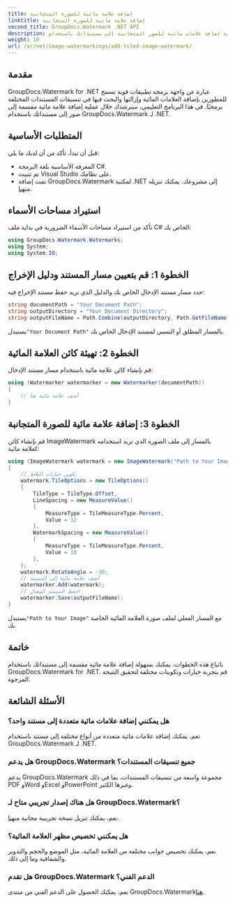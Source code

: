 ```yaml
---
title: إضافة علامة مائية للصورة المتجانبة
linktitle: إضافة علامة مائية للصورة المتجانبة
second_title: GroupDocs.Watermark .NET API
description: تعرف على كيفية إضافة علامات مائية للصور المتجانبة إلى مستنداتك باستخدام GroupDocs.Watermark لـ .NET. سهلة وفعالة وقابلة للتخصيص.
weight: 10
url: /ar/net/image-watermarkings/add-tiled-image-watermark/
---
```

## مقدمة
GroupDocs.Watermark for .NET عبارة عن واجهة برمجة تطبيقات قوية تسمح للمطورين بإضافة العلامات المائية وإزالتها والبحث فيها في تنسيقات المستندات المختلفة برمجيًا. في هذا البرنامج التعليمي، سنرشدك خلال عملية إضافة علامة مائية مقسمة إلى صور إلى مستنداتك باستخدام GroupDocs.Watermark لـ .NET.
## المتطلبات الأساسية
قبل أن تبدأ، تأكد من أن لديك ما يلي:
- المعرفة الأساسية بلغة البرمجة C#.
- تم تثبيت Visual Studio على نظامك.
- تمت إضافة GroupDocs.Watermark لمكتبة .NET إلى مشروعك. يمكنك تنزيله من[هنا](https://releases.groupdocs.com/Watermark/net/).

## استيراد مساحات الأسماء
تأكد من استيراد مساحات الأسماء الضرورية في بداية ملف C# الخاص بك:
```csharp
using GroupDocs.Watermark.Watermarks;
using System;
using System.IO;
```
## الخطوة 1: قم بتعيين مسار المستند ودليل الإخراج
حدد مسار مستند الإدخال الخاص بك والدليل الذي تريد حفظ مستند الإخراج فيه:
```csharp
string documentPath = "Your Document Path";
string outputDirectory = "Your Document Directory";
string outputFileName = Path.Combine(outputDirectory, Path.GetFileName(documentPath));
```
 يستبدل`"Your Document Path"` بالمسار المطلق أو النسبي لمستند الإدخال الخاص بك.
## الخطوة 2: تهيئة كائن العلامة المائية
قم بإنشاء كائن علامة مائية باستخدام مسار مستند الإدخال:
```csharp
using (Watermarker watermarker = new Watermarker(documentPath))
{
    // أضف علامة مائية هنا
}
```
## الخطوة 3: إضافة علامة مائية للصورة المتجانبة
قم بإنشاء كائن ImageWatermark بالمسار إلى ملف الصورة الذي تريد استخدامه كعلامة مائية:
```csharp
using (ImageWatermark watermark = new ImageWatermark("Path to Your Image"))
{
    // تكوين خيارات البلاط
    watermark.TileOptions = new TileOptions()
    {
        TileType = TileType.Offset,
        LineSpacing = new MeasureValue()
        {
            MeasureType = TileMeasureType.Percent,
            Value = 12
        },
        WatermarkSpacing = new MeasureValue()
        {
            MeasureType = TileMeasureType.Percent,
            Value = 10
        },
    };
    watermark.RotateAngle = -30;
    // أضف علامة مائية إلى المستند
    watermarker.Add(watermark);
    // احفظ المستند المعدل
    watermarker.Save(outputFileName);
}
```
 يستبدل`"Path to Your Image"` مع المسار الفعلي لملف صورة العلامة المائية الخاصة بك.

## خاتمة
باتباع هذه الخطوات، يمكنك بسهولة إضافة علامة مائية مقسمة إلى مستنداتك باستخدام GroupDocs.Watermark for .NET. قم بتجربة خيارات وتكوينات مختلفة لتحقيق النتيجة المرجوة.
## الأسئلة الشائعة
### هل يمكنني إضافة علامات مائية متعددة إلى مستند واحد؟
نعم، يمكنك إضافة علامات مائية متعددة من أنواع مختلفة إلى مستند باستخدام GroupDocs.Watermark لـ .NET.
### هل يدعم GroupDocs.Watermark جميع تنسيقات المستندات؟
يدعم GroupDocs.Watermark مجموعة واسعة من تنسيقات المستندات، بما في ذلك PDF وWord وExcel وPowerPoint وغيرها الكثير.
### هل هناك إصدار تجريبي متاح لـ GroupDocs.Watermark؟
 نعم، يمكنك تنزيل نسخة تجريبية مجانية من[هنا](https://releases.groupdocs.com/).
### هل يمكنني تخصيص مظهر العلامة المائية؟
نعم، يمكنك تخصيص جوانب مختلفة من العلامة المائية، مثل الموضع والحجم والتدوير والشفافية وما إلى ذلك.
### هل تقدم GroupDocs.Watermark الدعم الفني؟
 نعم، يمكنك الحصول على الدعم الفني من منتدى GroupDocs.Watermark[هنا](https://forum.groupdocs.com/c/watermark/19).